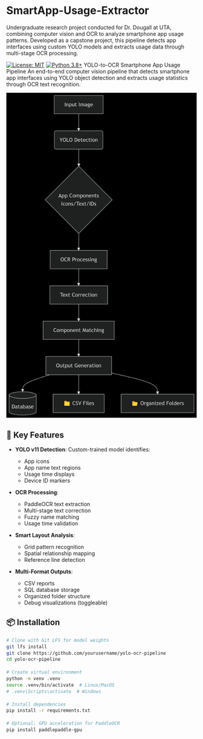 # SmartApp-Usage-Extractor
Undergraduate research project conducted for Dr. Dougall at UTA, combining computer vision and OCR to analyze smartphone app usage patterns. Developed as a capstone project, this pipeline detects app interfaces using custom YOLO models and extracts usage data through multi-stage OCR processing.

[![License: MIT](https://img.shields.io/badge/License-MIT-yellow.svg)](https://opensource.org/licenses/MIT)
[![Python 3.8+](https://img.shields.io/badge/python-3.8+-blue.svg)](https://www.python.org/downloads/)
YOLO-to-OCR Smartphone App Usage Pipeline
An end-to-end computer vision pipeline that detects smartphone app interfaces using YOLO object detection and extracts usage statistics through OCR text recognition.

![Pipeline Visualization](docs/pipeline_diagram.png)

## 🚀 Key Features

- **YOLO v11 Detection**: Custom-trained model identifies:
  - App icons
  - App name text regions
  - Usage time displays
  - Device ID markers
  
- **OCR Processing**:
  - PaddleOCR text extraction
  - Multi-stage text correction
  - Fuzzy name matching
  - Usage time validation

- **Smart Layout Analysis**:
  - Grid pattern recognition
  - Spatial relationship mapping
  - Reference line detection

- **Multi-Format Outputs**:
  - CSV reports
  - SQL database storage
  - Organized folder structure
  - Debug visualizations (toggleable)

## 📦 Installation

```bash
# Clone with Git LFS for model weights
git lfs install
git clone https://github.com/yourusername/yolo-ocr-pipeline
cd yolo-ocr-pipeline

# Create virtual environment
python -m venv .venv
source .venv/bin/activate  # Linux/MacOS
# .venv\Scripts\activate  # Windows

# Install dependencies
pip install -r requirements.txt

# Optional: GPU acceleration for PaddleOCR
pip install paddlepaddle-gpu
